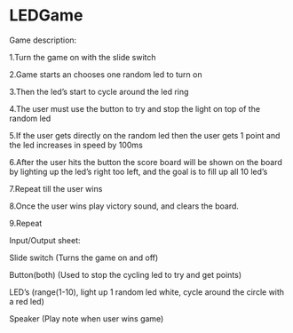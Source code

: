 # LEDGame
Game description: 

1.Turn the game on with the slide switch

2.Game starts an chooses one random led to turn on

3.Then the led’s start to cycle around the led ring

4.The user must use the button to try and stop the light on top of the random led

5.If the user gets directly on the random led then the user gets 1 point and the led increases in speed by 100ms

6.After the user hits the button the score board will be shown on the board by lighting up the led’s right too left, and the goal is to fill up all 10 led’s
   
7.Repeat till the user wins 

8.Once the user wins play victory sound, and clears the board. 

9.Repeat

Input/Output sheet:

Slide switch (Turns the game on and off)

Button(both) (Used to stop the cycling led to try and get points)

LED’s (range(1-10), light up 1 random led white, cycle around the circle with a red led)

Speaker (Play note when user wins game)



